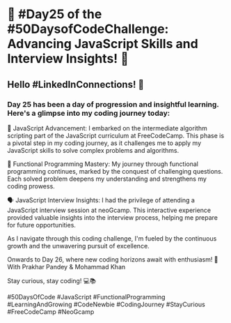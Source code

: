 # 🚀 #Day25 of the #50DaysofCodeChallenge: Advancing JavaScript Skills and Interview Insights! 🚀

## Hello #LinkedInConnections! 👋

### Day 25 has been a day of progression and insightful learning. Here's a glimpse into my coding journey today:

📖 JavaScript Advancement: I embarked on the intermediate algorithm scripting part of the JavaScript curriculum at FreeCodeCamp. This phase is a pivotal step in my coding journey, as it challenges me to apply my JavaScript skills to solve complex problems and algorithms.

🧩 Functional Programming Mastery: My journey through functional programming continues, marked by the conquest of challenging questions. Each solved problem deepens my understanding and strengthens my coding prowess.

🗣️ JavaScript Interview Insights: I had the privilege of attending a JavaScript interview session at neoGcamp. This interactive experience provided valuable insights into the interview process, helping me prepare for future opportunities.

As I navigate through this coding challenge, I'm fueled by the continuous growth and the unwavering pursuit of excellence.

Onwards to Day 26, where new coding horizons await with enthusiasm! 🌟
With Prakhar Pandey & Mohammad Khan

Stay curious, stay coding! 💻📚

#50DaysOfCode #JavaScript #FunctionalProgramming #LearningAndGrowing #CodeNewbie #CodingJourney #StayCurious #FreeCodeCamp #NeoGcamp
